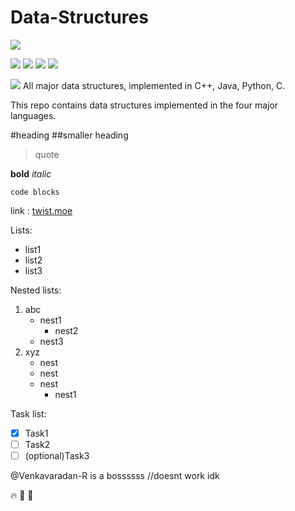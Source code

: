# Data-Structures

![](https://img.shields.io/github/license/Venkatavaradan-R/Data-Structures)


![](https://img.shields.io/static/v1?label=Language&message=C&color=lightgrey)
![](https://img.shields.io/static/v1?label=Language&message=Python&color=informational)
![](https://img.shields.io/static/v1?label=Language&message=C++&color=ff69b4)
![](https://img.shields.io/static/v1?label=Language&message=Java&color=red)

![](https://img.shields.io/github/languages/code-size/Venkatavaradan-R/Data-Structures)
All major data structures, implemented in C++, Java, Python, C.

This repo contains data structures implemented in the four major languages.

#heading
##smaller heading

> quote

**bold**
_italic_

`code blocks`

link : [twist.moe](https://twist.moe)

Lists:

- list1
- list2
- list3

Nested lists:

1. abc
   - nest1
     - nest2
   - nest3
2. xyz
   - nest
   - nest
   - nest
     - nest1

Task list:

- [x] Task1
- [ ] Task2
- [ ] \(optional)Task3

@Venkavaradan-R is a bossssss //doesnt work idk

:fire: :shit: :kiss:
